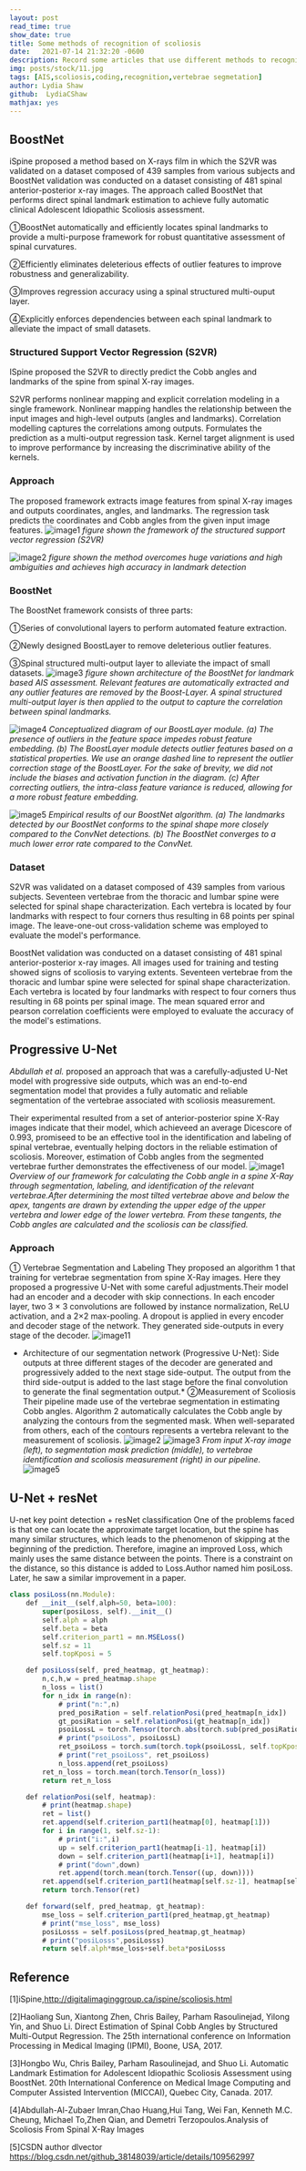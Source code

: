 ```yaml
---
layout: post
read_time: true
show_date: true
title: Some methods of recognition of scoliosis
date:   2021-07-14 21:32:20 -0600
description: Record some articles that use different methods to recognition spine
img: posts/stock/11.jpg
tags: [AIS,scoliosis,coding,recognition,vertebrae segmetation]
author: Lydia Shaw
github:  LydiaCShaw
mathjax: yes
---
```

## BoostNet

iSpine proposed a method based on X-rays film in which the S2VR was validated on a dataset composed of 439 samples from various subjects and BoostNet validation was conducted on a dataset consisting of 481 spinal anterior-posterior x-ray images. The approach called BoostNet that performs direct spinal landmark estimation to achieve fully automatic clinical Adolescent Idiopathic Scoliosis assessment.

①BoostNet automatically and efficiently locates spinal landmarks to provide a multi-purpose framework for robust quantitative assessment of spinal curvatures.

②Efficiently eliminates deleterious effects of outlier features to improve robustness and generalizability.

③Improves regression accuracy using a spinal structured multi-ouput layer.

④Explicitly enforces dependencies between each spinal landmark to alleviate the impact of small datasets.
### Structured Support Vector Regression (S2VR)
ISpine proposed the S2VR to directly predict the Cobb angles and landmarks of the spine from spinal X-ray images.

S2VR performs nonlinear mapping and explicit correlation modeling in a single framework.
Nonlinear mapping handles the relationship between the input images and high-level outputs (angles and landmarks).
Correlation modelling captures the correlations among outputs.
Formulates the prediction as a multi-output regression task.
Kernel target alignment is used to improve performance by increasing the discriminative ability of the kernels.
### Approach
The proposed framework extracts image features from spinal X-ray images and outputs coordinates, angles, and landmarks. The regression task predicts the coordinates and Cobb angles from the given input image features.
![image1](.\assets\img\posts\20210714\ispine1.png)
*figure shown the framework of the structured support vector regression (S2VR)*

![image2](.\assets\img\posts\20210714\ispine1.png)
*figure shown the method overcomes huge variations and high ambiguities and achieves high accuracy in landmark detection*

### BoostNet 
The BoostNet framework consists of three parts:

①Series of convolutional layers to perform automated feature extraction.

②Newly designed BoostLayer to remove deleterious outlier features.

③Spinal structured multi-output layer to alleviate the impact of small datasets.
![image3](.\assets\img\posts\20210714\ispine3.png)
*figure shown architecture of the BoostNet for landmark based AIS assessment. Relevant features are automatically extracted and any outlier features are removed by the Boost-Layer. A spinal structured multi-output layer is then applied to the output to capture the correlation between spinal landmarks.*

![image4](.\assets\img\posts\20210714\ispine4.png)
*Conceptualized diagram of our BoostLayer module. (a) The presence of outliers in the feature space impedes robust feature embedding. (b) The BoostLayer module detects outlier features based on a statistical properties. We use an orange dashed line to represent the outlier correction stage of the BoostLayer. For the sake of brevity, we did not include the biases and activation function in the diagram. (c) After correcting outliers, the intra-class feature variance is reduced, allowing for a more robust feature embedding.*

![image5](.\assets\img\posts\20210714\ispine5.png)
*Empirical results of our BoostNet algorithm. (a) The landmarks detected by our BoostNet conforms to the spinal shape more closely compared to the ConvNet detections. (b) The BoostNet converges to a much lower error rate compared to the ConvNet.*

### Dataset
S2VR was validated on a dataset composed of 439 samples from various subjects. Seventeen vertebrae from the thoracic and lumbar spine were selected for spinal shape characterization. Each vertebra is located by four landmarks with respect to four corners thus resulting in 68 points per spinal image. The leave-one-out cross-validation scheme was employed to evaluate the model's performance.

BoostNet validation was conducted on a dataset consisting of 481 spinal anterior-posterior x-ray images. All images used for training and testing showed signs of scoliosis to varying extents. Seventeen vertebrae from the thoracic and lumbar spine were selected for spinal shape characterization. Each vertebra is located by four landmarks with respect to four corners thus resulting in 68 points per spinal image. The mean squared error and pearson correlation coefficients were employed to evaluate the accuracy of the model's estimations.

## Progressive U-Net
*Abdullah et al.* proposed an approach that was a carefully-adjusted U-Net model with progressive side outputs, which was an end-to-end segmentation model that provides a fully automatic and reliable segmentation of the vertebrae associated with scoliosis measurement. 

Their experimental resulted from a set of anterior-posterior spine X-Ray images indicate that their model, which achieveed an average Dicescore of 0.993, promiseed to be an effective tool in the identification and labeling of spinal vertebrae, eventually helping doctors in the reliable estimation of scoliosis. Moreover, estimation of Cobb angles from the segmented vertebrae further demonstrates the effectiveness of our model.
![image1](.\assets\img\posts\20210714\1.jpg)
*Overview of our framework for calculating the Cobb angle in a spine X-Ray through segmentation, labeling, and identification of the relevant vertebrae.After determining the most tilted vertebrae above and below the apex, tangents are drawn by extending the upper edge of the upper vertebra and lower edge of the lower vertebra. From these tangents, the Cobb angles are calculated and the scoliosis can be classified.*
### Approach
① Vertebrae Segmentation and Labeling
They proposed an algorithm 1 that training for vertebrae segmentation from spine X-Ray images. Here they proposed a progressive U-Net with some careful adjustments.Their model had an encoder and a decoder with skip connections. In each encoder layer, two 3 × 3 convolutions are followed by instance normalization, ReLU activation, and a 2×2 max-pooling. A dropout is applied in every encoder and decoder stage of the network. They generated side-outputs in every stage of the decoder.
![image11](.\assets\img\posts\20210714\2.jpg)
* Architecture of our segmentation network (Progressive U-Net): Side outputs at three different stages of the decoder are generated and progressively added to the next stage side-output. The output from the third side-output is added to the last stage before the final convolution to generate the final segmentation output.*
②Measurement of Scoliosis
Their pipeline made use of the vertebrae segmentation in
estimating Cobb angles. Algorithm 2 automatically calculates the Cobb angle by analyzing the contours from the segmented mask. When well-separated from others, each of the contours represents a vertebra relevant to the measurement of scoliosis.
![image2](.\assets\img\posts\20210714\3.jpg)
![image3](.\assets\img\posts\20210714\4.jpg)
*From input X-ray image (left), to segmentation mask prediction (middle), to vertebrae identification and scoliosis measurement (right) in our pipeline.*
![image5](.\assets\img\posts\20210714\5.jpg)

## U-Net + resNet
U-net key point detection + resNet classification
One of the problems faced is that one can locate the approximate target location, but the spine has many similar structures, which leads to the phenomenon of skipping at the beginning of the prediction. Therefore, imagine an improved Loss, which mainly uses the same distance between the points. There is a constraint on the distance, so this distance is added to Loss.Author named him posiLoss. Later, he saw a similar improvement in a paper.

```javascript
class posiLoss(nn.Module):
    def __init__(self,alph=50, beta=100):
        super(posiLoss, self).__init__()
        self.alph = alph
        self.beta = beta
        self.criterion_part1 = nn.MSELoss()
        self.sz = 11
        self.topKposi = 5

    def posiLoss(self, pred_heatmap, gt_heatmap):
        n,c,h,w = pred_heatmap.shape
        n_loss = list()
        for n_idx in range(n):
            # print("n:",n)
            pred_posiRation = self.relationPosi(pred_heatmap[n_idx])
            gt_posiRation = self.relationPosi(gt_heatmap[n_idx])
            psoiLossL = torch.Tensor(torch.abs(torch.sub(pred_posiRation, gt_posiRation))).cuda()
            # print("psoiLoss", psoiLossL)
            ret_psoiLoss = torch.sum(torch.topk(psoiLossL, self.topKposi).values)
            # print("ret_psoiLoss", ret_psoiLoss)
            n_loss.append(ret_psoiLoss)
        ret_n_loss = torch.mean(torch.Tensor(n_loss))
        return ret_n_loss

    def relationPosi(self, heatmap):
        # print(heatmap.shape)
        ret = list()
        ret.append(self.criterion_part1(heatmap[0], heatmap[1]))
        for i in range(1, self.sz-1):
            # print("i:",i)
            up = self.criterion_part1(heatmap[i-1], heatmap[i])
            down = self.criterion_part1(heatmap[i+1], heatmap[i])
            # print("down",down)
            ret.append(torch.mean(torch.Tensor((up, down))))
        ret.append(self.criterion_part1(heatmap[self.sz-1], heatmap[self.sz -2]))
        return torch.Tensor(ret)

    def forward(self, pred_heatmap, gt_heatmap):
        mse_loss = self.criterion_part1(pred_heatmap,gt_heatmap)
        # print("mse_loss", mse_loss)
        posiLosss = self.posiLoss(pred_heatmap,gt_heatmap)
        # print("posiLosss",posiLosss)
        return self.alph*mse_loss+self.beta*posiLosss
```



## Reference
[1]iSpine,http://digitalimaginggroup.ca/ispine/scoliosis.html

[2]Haoliang Sun, Xiantong Zhen, Chris Bailey, Parham Rasoulinejad, Yilong Yin, and Shuo Li. Direct Estimation of Spinal Cobb Angles by Structured Multi-Output Regression. The 25th international conference on Information Processing in Medical Imaging (IPMI), Boone, USA, 2017.

[3]Hongbo Wu, Chris Bailey, Parham Rasoulinejad, and Shuo Li. Automatic Landmark Estimation for Adolescent Idiopathic Scoliosis Assessment using BoostNet. 20th International Conference on Medical Image Computing and Computer Assisted Intervention (MICCAI), Quebec City, Canada. 2017.

[4]Abdullah-Al-Zubaer Imran,Chao Huang,Hui Tang, Wei Fan, Kenneth M.C. Cheung, Michael To,Zhen Qian, and Demetri Terzopoulos.Analysis of Scoliosis From Spinal X-Ray Images

[5]CSDN author dlvector
https://blog.csdn.net/github_38148039/article/details/109562997